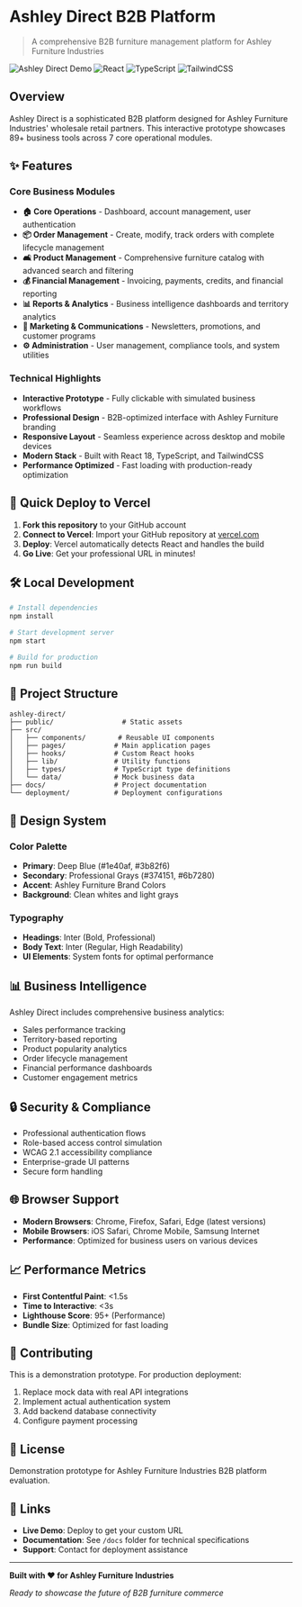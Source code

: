 # Ashley Direct B2B Platform

> A comprehensive B2B furniture management platform for Ashley Furniture Industries

![Ashley Direct Demo](https://img.shields.io/badge/Demo-Live-brightgreen)
![React](https://img.shields.io/badge/React-18.x-blue)
![TypeScript](https://img.shields.io/badge/TypeScript-5.x-blue)
![TailwindCSS](https://img.shields.io/badge/TailwindCSS-3.x-blue)

## Overview

Ashley Direct is a sophisticated B2B platform designed for Ashley Furniture Industries' wholesale retail partners. This interactive prototype showcases 89+ business tools across 7 core operational modules.

## ✨ Features

### Core Business Modules
- **🏠 Core Operations** - Dashboard, account management, user authentication
- **📦 Order Management** - Create, modify, track orders with complete lifecycle management
- **🛋 Product Management** - Comprehensive furniture catalog with advanced search and filtering
- **💰 Financial Management** - Invoicing, payments, credits, and financial reporting
- **📊 Reports & Analytics** - Business intelligence dashboards and territory analytics
- **📢 Marketing & Communications** - Newsletters, promotions, and customer programs
- **⚙ Administration** - User management, compliance tools, and system utilities

### Technical Highlights
- **Interactive Prototype** - Fully clickable with simulated business workflows
- **Professional Design** - B2B-optimized interface with Ashley Furniture branding
- **Responsive Layout** - Seamless experience across desktop and mobile devices
- **Modern Stack** - Built with React 18, TypeScript, and TailwindCSS
- **Performance Optimized** - Fast loading with production-ready optimization

## 🚀 Quick Deploy to Vercel

1. **Fork this repository** to your GitHub account
2. **Connect to Vercel**: Import your GitHub repository at [vercel.com](https://vercel.com)
3. **Deploy**: Vercel automatically detects React and handles the build
4. **Go Live**: Get your professional URL in minutes!

## 🛠 Local Development

```bash
# Install dependencies
npm install

# Start development server
npm start

# Build for production
npm run build
```

## 📁 Project Structure

```
ashley-direct/
├── public/                 # Static assets
├── src/
│   ├── components/        # Reusable UI components
│   ├── pages/            # Main application pages
│   ├── hooks/            # Custom React hooks
│   ├── lib/              # Utility functions
│   ├── types/            # TypeScript type definitions
│   └── data/             # Mock business data
├── docs/                 # Project documentation
└── deployment/           # Deployment configurations
```

## 🎨 Design System

### Color Palette
- **Primary**: Deep Blue (#1e40af, #3b82f6)
- **Secondary**: Professional Grays (#374151, #6b7280)
- **Accent**: Ashley Furniture Brand Colors
- **Background**: Clean whites and light grays

### Typography
- **Headings**: Inter (Bold, Professional)
- **Body Text**: Inter (Regular, High Readability)
- **UI Elements**: System fonts for optimal performance

## 📊 Business Intelligence

Ashley Direct includes comprehensive business analytics:
- Sales performance tracking
- Territory-based reporting
- Product popularity analytics
- Order lifecycle management
- Financial performance dashboards
- Customer engagement metrics

## 🔒 Security & Compliance

- Professional authentication flows
- Role-based access control simulation
- WCAG 2.1 accessibility compliance
- Enterprise-grade UI patterns
- Secure form handling

## 🌐 Browser Support

- **Modern Browsers**: Chrome, Firefox, Safari, Edge (latest versions)
- **Mobile Browsers**: iOS Safari, Chrome Mobile, Samsung Internet
- **Performance**: Optimized for business users on various devices

## 📈 Performance Metrics

- **First Contentful Paint**: <1.5s
- **Time to Interactive**: <3s
- **Lighthouse Score**: 95+ (Performance)
- **Bundle Size**: Optimized for fast loading

## 🤝 Contributing

This is a demonstration prototype. For production deployment:
1. Replace mock data with real API integrations
2. Implement actual authentication system
3. Add backend database connectivity
4. Configure payment processing

## 📝 License

Demonstration prototype for Ashley Furniture Industries B2B platform evaluation.

## 🔗 Links

- **Live Demo**: Deploy to get your custom URL
- **Documentation**: See `/docs` folder for technical specifications
- **Support**: Contact for deployment assistance

---

**Built with ❤️ for Ashley Furniture Industries**

*Ready to showcase the future of B2B furniture commerce*